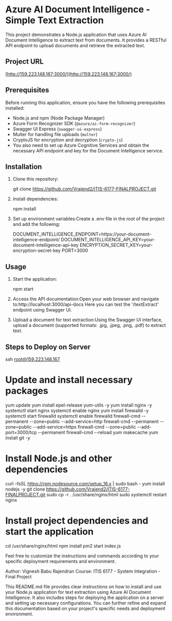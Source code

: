 # Azure AI Document Intelligence - Simple Text Extraction

This project demonstrates a Node.js application that uses Azure AI Document Intelligence to extract text from documents. It provides a RESTful API endpoint to upload documents and retrieve the extracted text.

## Project URL

[http://159.223.148.167:3000/](http://159.223.148.167:3000/)

## Prerequisites

Before running this application, ensure you have the following prerequisites installed:

- Node.js and npm (Node Package Manager)
- Azure Form Recognizer SDK (`@azure/ai-form-recognizer`)
- Swagger UI Express (`swagger-ui-express`)
- Multer for handling file uploads (`multer`)
- CryptoJS for encryption and decryption (`crypto-js`)
- You also need to set up Azure Cognitive Services and obtain the necessary API endpoint and key for the Document Intelligence service.

## Installation

1. Clone this repository:

   git clone https://github.com/Vrajend2/ITIS-6177-FINALPROJECT.git

2. Install dependencies:

    npm install

3. Set up environment variables:Create a .env file in the root of the project and add the following:

    DOCUMENT_INTELLIGENCE_ENDPOINT=https://your-document-intelligence-endpoint/
    DOCUMENT_INTELLIGENCE_API_KEY=your-document-intelligence-api-key
    ENCRYPTION_SECRET_KEY=your-encryption-secret-key
    PORT=3000

## Usage

1. Start the application:

    npm start

2. Access the API documentation:Open your web browser and navigate to:http://localhost:3000/api-docs Here you can test the '/textExtract' endpoint using Swagger UI.

3. Upload a document for text extraction:Using the Swagger UI interface, upload a document (supported formats: .jpg, .jpeg, .png, .pdf) to extract text.

## Steps to Deploy on Server

ssh root@159.223.148.167

# Update and install necessary packages
yum update
yum install epel-release yum-utils -y
yum install nginx -y
systemctl start nginx
systemctl enable nginx
yum install firewalld -y
systemctl start firewalld
systemctl enable firewalld
firewall-cmd --permanent --zone=public --add-service=http
firewall-cmd --permanent --zone=public --add-service=https
firewall-cmd --zone=public --add-port=3000/tcp --permanent
firewall-cmd --reload
yum makecache
yum install git -y

# Install Node.js and other dependencies
curl -fsSL https://rpm.nodesource.com/setup_16.x | sudo bash -
yum install nodejs -y
git clone https://github.com/Vrajend2/ITIS-6177-FINALPROJECT.git
sudo cp -r . /usr/share/nginx/html
sudo systemctl restart nginx

# Install project dependencies and start the application
cd /usr/share/nginx/html
npm install
pm2 start index.js

Feel free to customize the instructions and commands according to your specific deployment requirements and environment.

Author: Vignesh Babu Rajendran
Course: ITIS 6177 - System Integration - Final Project


This README.md file provides clear instructions on how to install and use your Node.js application for text extraction using Azure AI Document Intelligence. It also includes steps for deploying the application on a server and setting up necessary configurations. You can further refine and expand this documentation based on your project's specific needs and deployment environment.